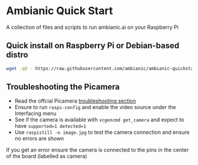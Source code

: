 # Ambianic Quick Start

A collection of files and scripts to run ambianic.ai on your Raspberry Pi

## Quick install on Raspberry Pi or Debian-based distro

```sh
wget -qO - https://raw.githubusercontent.com/ambianic/ambianic-quickstart/master/setup.sh | sh
```

## Troubleshooting the Picamera

- Read the offcial Picamera [troubleshooting section](https://www.raspberrypi.org/documentation/raspbian/applications/camera.md)
- Ensure to run `raspi-config` and enable the video source under the Interfacing menu
- See if the camera is available with `vcgencmd get_camera` and expect to have `supported=1 detected=1`
- Use `raspistill -o image.jpg` to test the camera connection and ensure no errors are shown

If  you get an error ensure the camera is connected to the pins in the center of the board (labelled as camera)